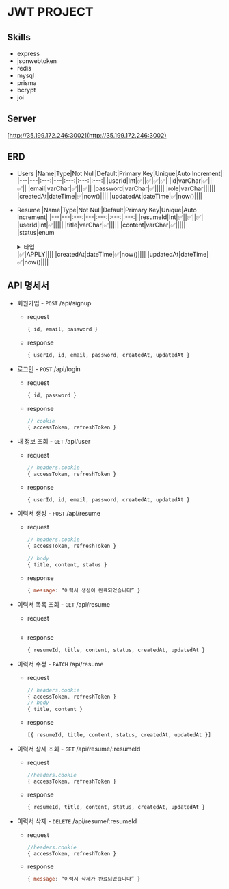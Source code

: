 # JWT PROJECT

## Skills

- express
- jsonwebtoken
- redis
- mysql
- prisma
- bcrypt
- joi

## Server
[http://35.199.172.246:3002](http://35.199.172.246:3002)

## ERD
- Users
    |Name|Type|Not Null|Default|Primary Key|Unique|Auto Increment|
    |---|---|:---:|---|:---:|:---:|:---:|
    |userId|Int|✅||✅|✅|✅|
    |id|varChar|✅|||✅||
    |email|varChar|✅|||✅||
    |password|varChar|✅|||||
    |role|varChar||||||
    |createdAt|dateTime|✅|now()||||
    |updatedAt|dateTime|✅|now()||||
    
- Resume
    |Name|Type|Not Null|Default|Primary Key|Unique|Auto Increment|
    |---|---|:---:|---|:---:|:---:|:---:|
    |resumeId|Int|✅||✅||✅|
    |userId|Int|✅|||||
    |title|varChar|✅|||||
    |content|varChar|✅|||||
    |status|enum<details><summary>타입</summary><div>APPLY</div><div>DROP</div><div>PASS</div><div>INTERVIEW1</div><div>INTERVIEW2</div><div>FINAL_PASS</div></details>|✅|APPLY||||
    |createdAt|dateTime|✅|now()||||
    |updatedAt|dateTime|✅|now()||||

## API 명세서

- 회원가입 - `POST` /api/signup

  - request
    ```js
    { id, email, password }
    ```
  - response
    ```js
    { userId, id, email, password, createdAt, updatedAt }
    ```

- 로그인 - `POST` /api/login

  - request
    ```js
    { id, password }
    ```
  - response

    ```js
    // cookie
    { accessToken, refreshToken }
    ```

- 내 정보 조회 - `GET` /api/user

  - request

    ```js
    // headers.cookie
    { accessToken, refreshToken }
    ```

  - response
    ```js
    { userId, id, email, password, createdAt, updatedAt }
    ```

- 이력서 생성 - `POST` /api/resume

  - request
    ```js
    // headers.cookie
    { accessToken, refreshToken }

    // body
    { title, content, status }
    ```
  - response
    ```js
    { message: “이력서 생성이 완료되었습니다” }
    ```

- 이력서 목록 조회 - `GET` /api/resume

  - request
    ```js

    ```
  - response
    ```js
    { resumeId, title, content, status, createdAt, updatedAt }
    ```

- 이력서 수정 - `PATCH` /api/resume

  - request
    ```js
    // headers.cookie
    { accessToken, refreshToken }
    // body
    { title, content }
    ```
  - response
    ```js
    [{ resumeId, title, content, status, createdAt, updatedAt }]
    ```

- 이력서 상세 조회 - `GET` /api/resume/:resumeId

  - request
    ```js
    //headers.cookie
    { accessToken, refreshToken }
    ```
  - response
    ```js
    { resumeId, title, content, status, createdAt, updatedAt }
    ```

- 이력서 삭제 - `DELETE` /api/resume/:resumeId
  - request
    ```js
    //headers.cookie
    { accessToken, refreshToken }
    ```
  - response
    ```js
    { message: “이력서 삭제가 완료되었습니다” }
    ```
